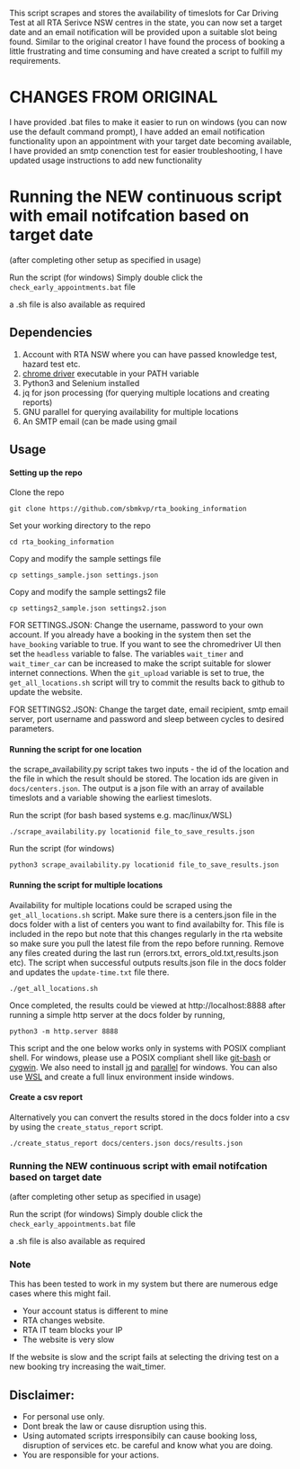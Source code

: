 This script scrapes and stores the availability of timeslots for 
Car Driving Test at all RTA Serivce NSW centres in the state, you can now set a target date and an email notification will be provided upon a suitable slot being found. Similar to the original creator I have found the process of booking a little frustrating and time consuming and have created a script to fulfill my requirements.

# CHANGES FROM ORIGINAL
I have provided .bat files to make it easier to run on windows (you can now use the default command prompt), I have added an email notification functionality upon an appointment with your target date becoming available, I have provided an smtp conenction test for easier troubleshooting,  I have updated usage instructions to add  new functionality

# Running the NEW continuous script with email notifcation based on target date
(after completing other setup as specified in usage)

Run the script (for windows) 
Simply double click the `check_early_appointments.bat` file

a .sh file is also available as required

## Dependencies

 1. Account with RTA NSW where you can have passed knowledge test, hazard test etc.
 2. [chrome driver](https://sites.google.com/chromium.org/driver/) executable in your PATH variable
 3. Python3 and Selenium installed
 4. jq for json processing (for querying multiple locations and creating reports)
 5. GNU parallel for querying availability for multiple locations
 6. An SMTP email (can be made using gmail

## Usage

#### Setting up the repo

Clone the repo
```
git clone https://github.com/sbmkvp/rta_booking_information
```

Set your working directory to the repo
```
cd rta_booking_information
```

Copy and modify the sample settings file
```
cp settings_sample.json settings.json
```

Copy and modify the sample settings2 file
```
cp settings2_sample.json settings2.json
```

FOR SETTINGS.JSON:
Change the username, password to your own account. If you already have a booking
in the system then set the `have_booking` variable to true. If you want to see the
chromedriver UI then set the `headless` variable to false. The variables `wait_timer`
and `wait_timer_car` can be increased to make the script suitable for slower internet
connections. When the `git_upload` variable is set to true, the `get_all_locations.sh`
script will try to commit the results back to github to update the website.

FOR SETTINGS2.JSON:
Change the target date, email recipient, smtp email server, port username and password and sleep between cycles to desired parameters.

#### Running the script for one location

the scrape_availability.py script takes two inputs - the id of the location and
the file in which the result should be stored. The location ids are given in 
`docs/centers.json`. The output is a json file with an array of available timeslots
and a variable showing the earliest timeslots.

Run the script (for bash based systems e.g. mac/linux/WSL)
```
./scrape_availability.py locationid file_to_save_results.json
```

Run the script (for windows) 
```
python3 scrape_availability.py locationid file_to_save_results.json
```

#### Running the script for multiple locations

Availability for multiple locations could be scraped using the `get_all_locations.sh` 
script. Make sure there is a centers.json file in the docs folder with a list of
centers you want to find availabilty for. This file is included in the repo but note
that this changes regularly in the  rta website so make sure you pull the latest
file from the repo before running. Remove any files created during the last
run (errors.txt, errors_old.txt,results.json etc). The script when successful outputs
results.json file in the docs folder and updates the `update-time.txt` file there.

```
./get_all_locations.sh
```
Once completed, the results could be viewed at http://localhost:8888 after running 
a simple http server at the docs folder by running,

```
python3 -m http.server 8888
```
This script and the one below works only in systems with POSIX compliant shell.
For windows, please use a POSIX compliant shell like [git-bash](https://gitforwindows.org/) 
or [cygwin](http://cygwin.com/). We also need to install 
[jq](https://stackoverflow.com/questions/52393850/how-to-install-gnu-parallel-on-windows-10-using-git-bash)
and [parallel](https://stackoverflow.com/questions/53967693/how-to-run-jq-from-gitbash-in-windows) for windows.
You can also use [WSL](https://docs.microsoft.com/en-us/windows/wsl/install) and 
create a full linux environment inside windows.

#### Create a csv report

Alternatively you can convert the results stored in the docs folder into a csv by
using the `create_status_report` script.

```
./create_status_report docs/centers.json docs/results.json
```

### Running the NEW continuous script with email notifcation based on target date
(after completing other setup as specified in usage)

Run the script (for windows) 
Simply double click the `check_early_appointments.bat` file

a .sh file is also available as required

### Note

This has been tested to work in my system but there are numerous edge cases 
where this might fail.
 - Your account status is different to mine
 - RTA changes website.
 - RTA IT team blocks your IP
 - The website is very slow

If the website is slow and the script fails at selecting the driving test on a new booking
try increasing the wait_timer.

## Disclaimer:

 - For personal use only. 
 - Dont break the law or cause disruption using this.
 - Using automated scripts irresponsibily can cause booking loss, disruption of services etc. be careful and know what you are doing.
 - You are responsible for your actions.
